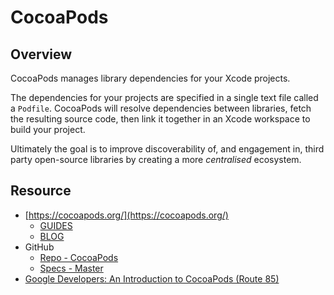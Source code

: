 # CocoaPods

## Overview

CocoaPods manages library dependencies for your Xcode projects.

The dependencies for your projects are specified in a single text file called a `Podfile`. CocoaPods will resolve dependencies between libraries, fetch the resulting source code, then link it together in an Xcode workspace to build your project.

Ultimately the goal is to improve discoverability of, and engagement in, third party open-source libraries by creating a more *centralised* ecosystem.

## Resource

- [https://cocoapods.org/](https://cocoapods.org/)
  - [GUIDES](https://guides.cocoapods.org/)
  - [BLOG](https://blog.cocoapods.org/)
- GitHub
  - [Repo - CocoaPods](https://github.com/CocoaPods/CocoaPods)
  - [Specs - Master](https://github.com/CocoaPods/Specs)
- [Google Developers: An Introduction to CocoaPods (Route 85)](https://www.youtube.com/watch?v=iEAjvNRdZa0)
